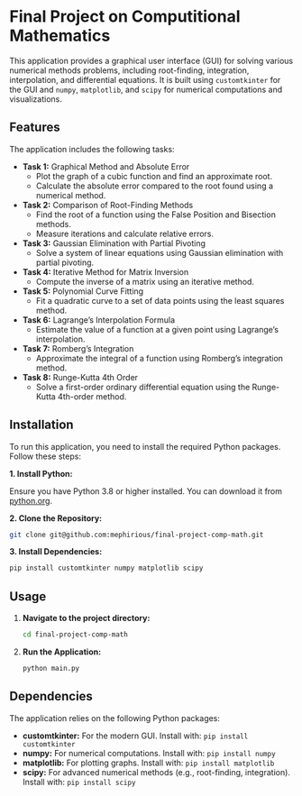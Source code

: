 # Final Project on Computitional Mathematics

This application provides a graphical user interface (GUI) for solving various numerical methods problems, including root-finding, integration, interpolation, and differential equations. It is built using `customtkinter` for the GUI and `numpy`, `matplotlib`, and `scipy` for numerical computations and visualizations.

## Features

The application includes the following tasks:

*   **Task 1:** Graphical Method and Absolute Error
    *   Plot the graph of a cubic function and find an approximate root.
    *   Calculate the absolute error compared to the root found using a numerical method.
*   **Task 2:** Comparison of Root-Finding Methods
    *   Find the root of a function using the False Position and Bisection methods.
    *   Measure iterations and calculate relative errors.
*   **Task 3:** Gaussian Elimination with Partial Pivoting
    *   Solve a system of linear equations using Gaussian elimination with partial pivoting.
*   **Task 4:** Iterative Method for Matrix Inversion
    *   Compute the inverse of a matrix using an iterative method.
*   **Task 5:** Polynomial Curve Fitting
    *   Fit a quadratic curve to a set of data points using the least squares method.
*   **Task 6:** Lagrange’s Interpolation Formula
    *   Estimate the value of a function at a given point using Lagrange’s interpolation.
*   **Task 7:** Romberg’s Integration
    *   Approximate the integral of a function using Romberg’s integration method.
*   **Task 8:** Runge-Kutta 4th Order
    *   Solve a first-order ordinary differential equation using the Runge-Kutta 4th-order method.

## Installation

To run this application, you need to install the required Python packages. Follow these steps:

**1. Install Python:**

Ensure you have Python 3.8 or higher installed. You can download it from [python.org](python.org).

**2. Clone the Repository:**

```bash
git clone git@github.com:mephirious/final-project-comp-math.git
```

**3. Install Dependencies:**

```bash
pip install customtkinter numpy matplotlib scipy
```

## Usage

1.  **Navigate to the project directory:**

    ```bash
    cd final-project-comp-math
    ```
2.  **Run the Application:**


    ```bash
    python main.py
    ```
    
## Dependencies

The application relies on the following Python packages:

*   **customtkinter:** For the modern GUI.  Install with: `pip install customtkinter`
*   **numpy:** For numerical computations. Install with: `pip install numpy`
*   **matplotlib:** For plotting graphs. Install with: `pip install matplotlib`
*   **scipy:** For advanced numerical methods (e.g., root-finding, integration). Install with: `pip install scipy`
